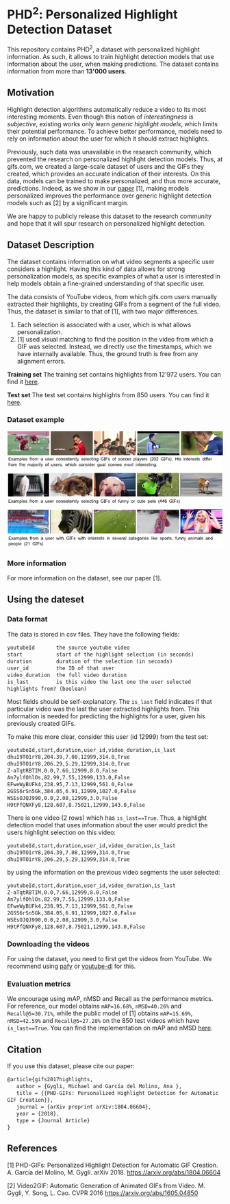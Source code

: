 # PHD<sup>2</sup>: Personalized Highlight Detection Dataset

This repository contains PHD<sup>2</sup>, a dataset with personalized highlight information.
As such, it allows to train highlight detection models that use
information about the user, when making predictions.
The dataset contains information from more than __13'000 users__. 

## Motivation
Highlight detection algorithms automatically reduce a
video to its most interesting moments. Even though this
notion of *interestingness is subjective*, existing works only
learn *generic highlight models*, which limits their potential
performance. To achieve better performance, models need to rely on
information about the user for which it should extract highlights.

Previously, such data was unavailable in the research community,
which prevented the research on personalized highlight detection models.
Thus, at gifs.com, we created a large-scale dataset of users
and the GIFs they created, which provides an accurate indication
of their interests.
On this data, models can be trained to make personalized,
and thus more accurate, predictions.
Indeed, as we show in our [paper](https://arxiv.org/abs/1804.06604) [1], making models personalized improves the performance over generic highlight detection
models such as [2] by a significant margin.

We are happy to publicly release this dataset to the research community
and hope that it will spur research on personalized
highlight detection.

## Dataset Description
The dataset contains information on what video segments a specific user considers a highlight.
Having this kind of data allows for strong personalization
models, as specific examples of what a user is interested
in help models obtain a fine-grained understanding
of that specific user.

The data consists of YouTube videos, from which gifs.com
users manually extracted their highlights, by creating GIFs
from a segment of the full video.
Thus, the dataset is similar to that of [1], with two major differences.
1. Each selection is associated with a user, which is what allows
personalization.
2. [1] used visual matching to find the position in the video
from which a GIF was selected. Instead, we directly use the timestamps,
which we have internally available.
Thus, the ground truth is free from any alignment errors.

__Training set__
The training set contains highlights from 12'972 users. 
You can find it [here](training.csv).

__Test set__
The test set contains highlights from 850 users. 
You can find it [here](testing.csv).

### Dataset example
![example users in our dataset](./dataset_example.png)

### More information
For more information on the dataset, see our paper [1].

## Using the dateset
### Data format
The data is stored in csv files.
They have the following fields:

```
youtubeId       the source youtube video
start           start of the highlight selection (in seconds)
duration        duration of the selection (in seconds)
user_id         the ID of that user
video_duration  the full video duration
is_last         is this video the last one the user selected highlights from? (boolean)
```

Most fields should be self-explanatory.
The `is_last` field indicates if that particular video 
was the last the user extracted highlights from.
This information is needed for predicting the highlights
for a user, given his previously created GIFs.

To make this more clear, consider this user (id 12999) from the test set:

```csv
youtubeId,start,duration,user_id,video_duration,is_last
dhuI9TO1rY8,204.39,7.08,12999,314.0,True
dhuI9TO1rY8,206.29,5.29,12999,314.0,True
Z-aTqtRBTIM,0.0,7.66,12999,8.0,False
An7ylfOhlOs,82.99,7.55,12999,133.0,False
EFweWyBUFk4,238.95,7.13,12999,561.0,False
2GSS6rSn5Gk,384.05,6.91,12999,1027.0,False
WSEsOJQJ990,0.0,2.08,12999,3.0,False
H9tPfQNXFy8,128.607,8.75021,12999,143.0,False
```

There is one video (2 rows) which has `is_last==True`.
Thus, a highlight detection model that uses information about
the user would predict the users highlight selection on this video:
 ```csv
youtubeId,start,duration,user_id,video_duration,is_last
dhuI9TO1rY8,204.39,7.08,12999,314.0,True
dhuI9TO1rY8,206.29,5.29,12999,314.0,True
```

by using the information on the previous video segments
the user selected:
```csv
youtubeId,start,duration,user_id,video_duration,is_last
Z-aTqtRBTIM,0.0,7.66,12999,8.0,False
An7ylfOhlOs,82.99,7.55,12999,133.0,False
EFweWyBUFk4,238.95,7.13,12999,561.0,False
2GSS6rSn5Gk,384.05,6.91,12999,1027.0,False
WSEsOJQJ990,0.0,2.08,12999,3.0,False
H9tPfQNXFy8,128.607,8.75021,12999,143.0,False
```
 
### Downloading the videos
For using the dataset, you need to first get the videos from YouTube.
We recommend using [pafy](http://pythonhosted.org/Pafy/) or
[youtube-dl](https://rg3.github.io/youtube-dl/) for this.

### Evaluation metrics
We encourage using mAP, nMSD and Recall as the performance metrics.
For reference, our model obtains `mAP=16.68%`, `nMSD=40.26%` and `Recall@5=30.71%`, while the public model of [1] obtains
`mAP=15.69%`, `nMSD=42.59%` and `Recall@5=27.28%` on the 850 test videos which have `is_last==True`.
You can find the implementation on mAP and nMSD [here](https://github.com/gyglim/video2gif_dataset).

## Citation
If you use this dataset, please cite our paper:

```
@article{gifs2017highlights,
   author = {Gygli, Michael and García del Molino, Ana },
   title = {{PHD-GIFs: Personalized Highlight Detection for Automatic GIF Creation}},   
   journal = {arXiv preprint arXiv:1804.06604},
   year = {2018},
   type = {Journal Article}
}
```

## References
[1] PHD-GIFs: Personalized Highlight Detection for Automatic GIF Creation. A. García del Molino, M. Gygli. arXiv 2018. https://arxiv.org/abs/1804.06604

[2] Video2GIF: Automatic Generation of Animated GIFs from Video.  M. Gygli, Y. Song, L. Cao. CVPR 2016
https://arxiv.org/abs/1605.04850
